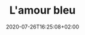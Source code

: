 ---
title: "L'amour bleu"
date: 2020-07-26T16:25:08+02:00
draft: false
orientation: "Portrait"
imageName: "5.jpg"
weight: 5
url: "/l-amour-bleu"
dimensions: "90 x 70"
technique: "Acrylique sur toile"
state: "Vendu"
---